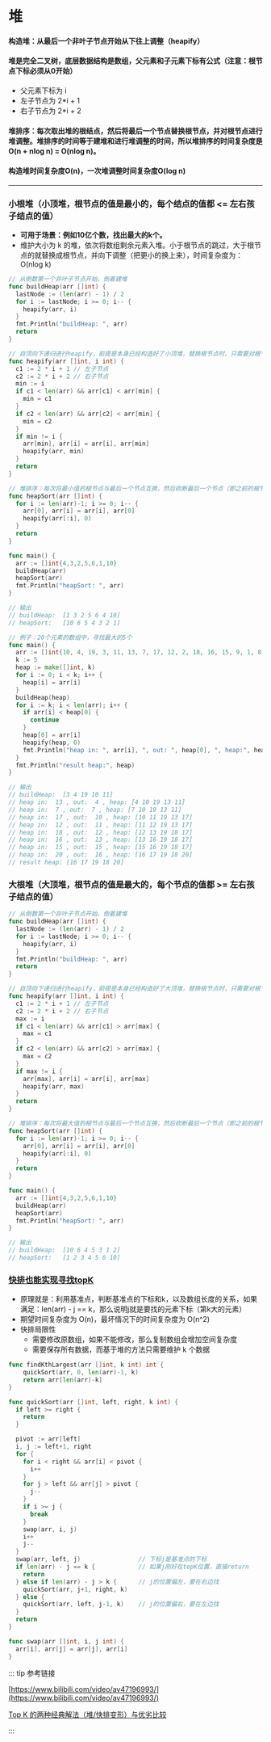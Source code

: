 # 堆
#### 构造堆：从最后一个非叶子节点开始从下往上调整（heapify）
#### 堆是完全二叉树，底层数据结构是数组，父元素和子元素下标有公式（注意：根节点下标必须从0开始）
* 父元素下标为 i
* 左子节点为 2*i + 1
* 右子节点为 2*i + 2

#### 堆排序：每次取出堆的根结点，然后将最后一个节点替换根节点，并对根节点进行堆调整。堆排序的时间等于建堆和进行堆调整的时间，所以堆排序的时间复杂度是O(n + nlog n) = O(nlog n)。
#### 构造堆时间复杂度O(n)，一次堆调整时间复杂度O(log n)
---

### 小根堆（小顶堆，根节点的值是最小的，每个结点的值都 <= 左右孩子结点的值）
* **可用于场景：例如10亿个数，找出最大的k个。**
* 维护大小为 k 的堆，依次将数组剩余元素入堆。小于根节点的跳过，大于根节点的就替换成根节点，并向下调整（把更小的换上来），时间复杂度为：O(nlog k)

```go
// 从倒数第一个非叶子节点开始，倒着建堆
func buildHeap(arr []int) {
  lastNode := (len(arr) - 1) / 2
  for i := lastNode; i >= 0; i-- {
    heapify(arr, i)
  }
  fmt.Println("buildHeap: ", arr)
  return
}

// 自顶向下递归进行heapify，前提是本身已经构造好了小顶堆，替换根节点时，只需要对根节点调用heapify函数即可
func heapify(arr []int, i int) {
  c1 := 2 * i + 1 // 左子节点
  c2 := 2 * i + 2 // 右子节点
  min := i
  if c1 < len(arr) && arr[c1] < arr[min] {
    min = c1
  }
  if c2 < len(arr) && arr[c2] < arr[min] {
    min = c2
  }
  if min != i {
    arr[min], arr[i] = arr[i], arr[min]
    heapify(arr, min)
  }
  return
}

// 堆排序：每次将最小值的根节点与最后一个节点互换，然后砍断最后一个节点（即之前的根节点），然后对根节点调用heapify
func heapSort(arr []int) {
  for i := len(arr)-1; i >= 0; i-- {
    arr[0], arr[i] = arr[i], arr[0]
    heapify(arr[:i], 0)
  }
  return
}

func main() {
  arr := []int{4,3,2,5,6,1,10}
  buildHeap(arr)
  heapSort(arr)
  fmt.Println("heapSort: ", arr)
}

// 输出
// buildHeap:  [1 3 2 5 6 4 10]
// heapSort:   [10 6 5 4 3 2 1]

// 例子：20个元素的数组中，寻找最大的5个
func main() {
  arr := []int{10, 4, 19, 3, 11, 13, 7, 17, 12, 2, 18, 16, 15, 9, 1, 8, 14, 5, 20, 6}
  k := 5
  heap := make([]int, k)
  for i := 0; i < k; i++ {
    heap[i] = arr[i]
  }
  buildHeap(heap)
  for i := k; i < len(arr); i++ {
    if arr[i] < heap[0] {
      continue
    }
    heap[0] = arr[i]
    heapify(heap, 0)
    fmt.Println("heap in: ", arr[i], ", out: ", heap[0], ", heap:", heap)
  }
  fmt.Println("result heap:", heap)
}

// 输出
// buildHeap:  [3 4 19 10 11]
// heap in:  13 , out:  4 , heap: [4 10 19 13 11]
// heap in:  7 , out:  7 , heap: [7 10 19 13 11]
// heap in:  17 , out:  10 , heap: [10 11 19 13 17]
// heap in:  12 , out:  11 , heap: [11 12 19 13 17]
// heap in:  18 , out:  12 , heap: [12 13 19 18 17]
// heap in:  16 , out:  13 , heap: [13 16 19 18 17]
// heap in:  15 , out:  15 , heap: [15 16 19 18 17]
// heap in:  20 , out:  16 , heap: [16 17 19 18 20]
// result heap: [16 17 19 18 20]
```

### 大根堆（大顶堆，根节点的值是最大的，每个节点的值都 >= 左右孩子结点的值）

```go
// 从倒数第一个非叶子节点开始，倒着建堆
func buildHeap(arr []int) {
  lastNode := (len(arr) - 1) / 2
  for i := lastNode; i >= 0; i-- {
    heapify(arr, i)
  }
  fmt.Println("buildHeap: ", arr)
  return
}

// 自顶向下递归进行heapify，前提是本身已经构造好了大顶堆，替换根节点时，只需要对根节点调用heapify函数即可
func heapify(arr []int, i int) {
  c1 := 2 * i + 1 // 左子节点
  c2 := 2 * i + 2 // 右子节点
  max := i
  if c1 < len(arr) && arr[c1] > arr[max] {
    max = c1
  }
  if c2 < len(arr) && arr[c2] > arr[max] {
    max = c2
  }
  if max != i {
    arr[max], arr[i] = arr[i], arr[max]
    heapify(arr, max)
  }
  return
}

// 堆排序：每次将最大值的根节点与最后一个节点互换，然后砍断最后一个节点（即之前的根节点），然后对根节点调用heapify
func heapSort(arr []int) {
  for i := len(arr)-1; i >= 0; i-- {
    arr[0], arr[i] = arr[i], arr[0]
    heapify(arr[:i], 0)
  }
  return
}

func main() {
  arr := []int{4,3,2,5,6,1,10}
  buildHeap(arr)
  heapSort(arr)
  fmt.Println("heapSort: ", arr)
}

// 输出
// buildHeap:  [10 6 4 5 3 1 2]
// heapSort:   [1 2 3 4 5 6 10]
```

### [快排也能实现寻找topK](https://leetcode.cn/problems/kth-largest-element-in-an-array/)
* 原理就是：利用基准点，判断基准点的下标和k，以及数组长度的关系，如果满足：len(arr) - j == k，那么说明j就是要找的元素下标（第k大的元素）
* 期望时间复杂度为 O(n)，最坏情况下的时间复杂度为 O(n^2)
* 快排局限性
  * 需要修改原数组，如果不能修改，那么复制数组会增加空间复杂度
  * 需要保存所有数据，而基于堆的方法只需要维护 k 个数据

```go
func findKthLargest(arr []int, k int) int {
    quickSort(arr, 0, len(arr)-1, k)
    return arr[len(arr)-k]
}

func quickSort(arr []int, left, right, k int) {
  if left >= right {
    return
  }

  pivot := arr[left]
  i, j := left+1, right
  for {
    for i < right && arr[i] < pivot {
      i++
    }
    for j > left && arr[j] > pivot {
      j--
    }
    if i >= j {
      break
    }
    swap(arr, i, j)
    i++
    j--
  }
  swap(arr, left, j)                // 下标j是基准点的下标
  if len(arr) - j == k {            // 如果j刚好在topK位置，直接return
    return
  } else if len(arr) - j > k {      // j的位置偏左，要在右边找
    quickSort(arr, j+1, right, k)
  } else {
    quickSort(arr, left, j-1, k)    // j的位置偏右，要在左边找
  }
  return
}

func swap(arr []int, i, j int) {
  arr[i], arr[j] = arr[j], arr[i]
}
```

::: tip 参考链接

[https://www.bilibili.com/video/av47196993/](https://www.bilibili.com/video/av47196993/)

[Top K 的两种经典解法（堆/快排变形）与优劣比较](https://leetcode.cn/problems/zui-xiao-de-kge-shu-lcof/solution/tu-jie-top-k-wen-ti-de-liang-chong-jie-fa-you-lie-/)

:::
